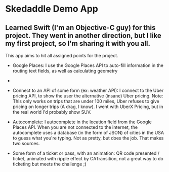 # Skedaddle Demo App

## Learned Swift (I'm an Objective-C guy) for this project. They went in another direction, but I like my first project, so I'm sharing it with you all.

This app aims to hit all assigned points for the project.

  - Google Places: I use the Google Places API to auto-fill information in the routing text fields, as well as calculating     geometry
  - 
  - Connect to an API of some form (ex: weather API): I connect to the Uber pricing API, to show the user the alternative     (insane) Uber pricing. Note: This only works on trips that are under 100 miles, Uber refuses to give pricing on longer trips (A drag, I know). I went with UberX Pricing, but in the real world I'd probably show SUV.
  
  - Autocomplete: I autocomplete in the location field from the Google Places API. When you are not connected to the internet, the autocomplete uses a database (in the form of JSON) of cities in the USA to guess what you're typing. Not as pretty, but does the job. That makes two sources.
  
  - Some form of a ticket or pass, with an animation: QR code presented / ticket, animated with ripple effect by CATransition, not a great way to do ticketing but meets the challenge ;)
